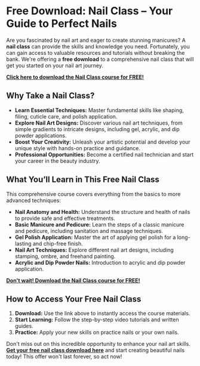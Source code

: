 # Free Download: Nail Class – Your Guide to Perfect Nails

Are you fascinated by nail art and eager to create stunning manicures? A **nail class** can provide the skills and knowledge you need. Fortunately, you can gain access to valuable resources and tutorials without breaking the bank. We're offering a **free download** to a comprehensive nail class that will get you started on your nail art journey.

[**Click here to download the Nail Class course for FREE!**](https://udemywork.com/nail-class)

## Why Take a Nail Class?

*   **Learn Essential Techniques:** Master fundamental skills like shaping, filing, cuticle care, and polish application.
*   **Explore Nail Art Designs:** Discover various nail art techniques, from simple gradients to intricate designs, including gel, acrylic, and dip powder applications.
*   **Boost Your Creativity:** Unleash your artistic potential and develop your unique style with hands-on practice and guidance.
*   **Professional Opportunities:** Become a certified nail technician and start your career in the beauty industry.

## What You’ll Learn in This Free Nail Class

This comprehensive course covers everything from the basics to more advanced techniques:

*   **Nail Anatomy and Health:** Understand the structure and health of nails to provide safe and effective treatments.
*   **Basic Manicure and Pedicure:** Learn the steps of a classic manicure and pedicure, including sanitation and massage techniques.
*   **Gel Polish Application:** Master the art of applying gel polish for a long-lasting and chip-free finish.
*   **Nail Art Techniques:** Explore different nail art designs, including stamping, ombre, and freehand painting.
*   **Acrylic and Dip Powder Nails:** Introduction to acrylic and dip powder application.

[**Don't wait! Download the Nail Class course for FREE!**](https://udemywork.com/nail-class)

## How to Access Your Free Nail Class

1.  **Download:** Use the link above to instantly access the course materials.
2.  **Start Learning:** Follow the step-by-step video tutorials and written guides.
3.  **Practice:** Apply your new skills on practice nails or your own nails.

Don't miss out on this incredible opportunity to enhance your nail art skills. **[Get your free nail class download here](https://udemywork.com/nail-class)** and start creating beautiful nails today! This offer won't last forever, so act now!
